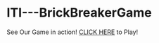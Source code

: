 # ITI---BrickBreakerGame
See Our Game in action! [CLICK HERE](https://mohamedsorour1998.github.io/ITI---BrickBreakerGame/) to Play!
